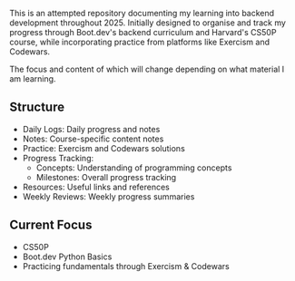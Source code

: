 
This is an attempted repository documenting my learning into backend development throughout 2025. Initially designed to organise and track my progress through Boot.dev's backend curriculum and Harvard's CS50P course, while incorporating practice from platforms like Exercism and Codewars.

The focus and content of which will change depending on what material I am learning. 
## Structure

- Daily Logs: Daily progress and notes
- Notes: Course-specific content notes
- Practice: Exercism and Codewars solutions
- Progress Tracking:
    - Concepts: Understanding of programming concepts
    - Milestones: Overall progress tracking
- Resources: Useful links and references
- Weekly Reviews: Weekly progress summaries

## Current Focus

- CS50P 
- Boot.dev Python Basics
- Practicing fundamentals through Exercism & Codewars
